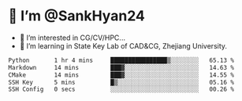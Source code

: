 # 👋 I’m @SankHyan24

- 👀 I’m interested in CG/CV/HPC...
- 🌱 I’m learning in State Key Lab of CAD&CG, Zhejiang University.

<!---
SankHyan24/SankHyan24 is a ✨ special ✨ repository because its `README.md` (this file) appears on your GitHub profile.
You can click the Preview link to take a look at your changes.
--->
<!--START_SECTION:waka-->

```txt
Python       1 hr 4 mins     ████████████████▒░░░░░░░░   65.13 %
Markdown     14 mins         ███▓░░░░░░░░░░░░░░░░░░░░░   14.63 %
CMake        14 mins         ███▓░░░░░░░░░░░░░░░░░░░░░   14.55 %
SSH Key      5 mins          █▒░░░░░░░░░░░░░░░░░░░░░░░   05.16 %
SSH Config   0 secs          ░░░░░░░░░░░░░░░░░░░░░░░░░   00.26 %
```

<!--END_SECTION:waka-->
